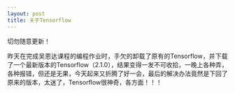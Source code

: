 ```yaml
---
layout: post
title: 关于Tensorflow
---
```


切勿随意更新！

<p style="text-align:justify;text-justify:inter-ideograph">昨天在完成吴恩达课程的编程作业时，手欠的卸载了原有的Tensorflow，并下载了一个最新版本的Tensorflow（2.1.0），结果变得一发不可收拾，一晚上各种弄，各种报错，但还是无果，今天起来又折腾了好一会，最后的解决办法竟然是下回了原来的版本，太迷了，Tensorflow很神奇，各方面！！！</p>

